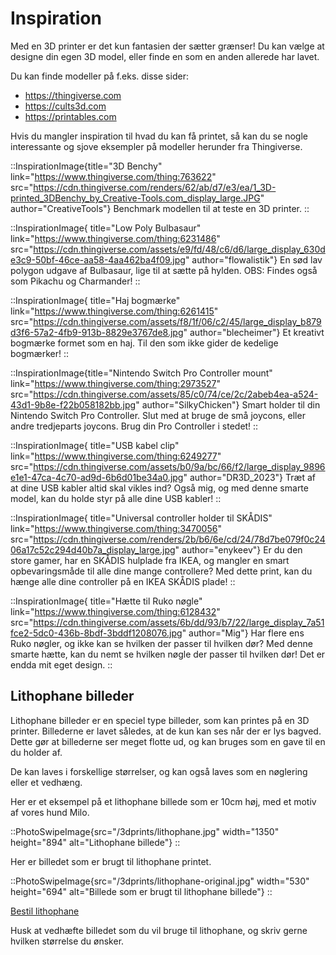 # Inspiration

Med en 3D printer er det kun fantasien der sætter grænser! Du kan vælge at designe din egen 3D model, eller finde en som en anden allerede har lavet.

Du kan finde modeller på f.eks. disse sider:

- https://thingiverse.com
- https://cults3d.com
- https://printables.com

Hvis du mangler inspiration til hvad du kan få printet, så kan du se nogle interessante og sjove eksempler på modeller herunder fra Thingiverse.

<div class="flex flex-col md:flex-row flex-wrap  gap-8">

::InspirationImage{title="3D Benchy" link="https://www.thingiverse.com/thing:763622" src="https://cdn.thingiverse.com/renders/62/ab/d7/e3/ea/1_3D-printed_3DBenchy_by_Creative-Tools.com_display_large.JPG" author="CreativeTools"}
Benchmark modellen til at teste en 3D printer.
::

::InspirationImage{ title="Low Poly Bulbasaur" link="https://www.thingiverse.com/thing:6231486" src="https://cdn.thingiverse.com/assets/e9/fd/48/c6/d6/large_display_630de3c9-50bf-46ce-aa58-4aa462ba4f09.jpg" author="flowalistik"}
En sød lav polygon udgave af Bulbasaur, lige til at sætte på hylden. OBS: Findes også som Pikachu og Charmander!
::

::InspirationImage{ title="Haj bogmærke" link="https://www.thingiverse.com/thing:6261415" src="https://cdn.thingiverse.com/assets/f8/1f/06/c2/45/large_display_b879d3f6-57a2-4fb9-913b-8829e3767de8.jpg" author="blecheimer"}
Et kreativt bogmærke formet som en haj. Til den som ikke gider de kedelige bogmærker!
::

::InspirationImage{title="Nintendo Switch Pro Controller mount" link="https://www.thingiverse.com/thing:2973527" src="https://cdn.thingiverse.com/assets/85/c0/74/ce/2c/2abeb4ea-a524-43d1-9b8e-f22b058182bb.jpg" author="SilkyChicken"}
Smart holder til din Nintendo Switch Pro Controller. Slut med at bruge de små joycons, eller andre tredjeparts joycons. Brug din Pro Controller i stedet!
::

::InspirationImage{ title="USB kabel clip" link="https://www.thingiverse.com/thing:6249277" src="https://cdn.thingiverse.com/assets/b0/9a/bc/66/f2/large_display_9896e1e1-47ca-4c70-ad9d-6b6d01be34a0.jpg" author="DR3D_2023"}
Træt af at dine USB kabler altid skal vikles ind? Også mig, og med denne smarte model, kan du holde styr på alle dine USB kabler!
::

::InspirationImage{ title="Universal controller holder til SKÅDIS" link="https://www.thingiverse.com/thing:3470056" src="https://cdn.thingiverse.com/renders/2b/b6/6e/cd/24/78d7be079f0c2406a17c52c294d40b7a_display_large.jpg" author="enykeev"}
Er du den store gamer, har en SKÅDIS hulplade fra IKEA, og mangler en smart opbevaringsmåde til alle dine mange controllere? Med dette print, kan du hænge alle dine controller på en IKEA SKÅDIS plade!
::

::InspirationImage{ title="Hætte til Ruko nøgle" link="https://www.thingiverse.com/thing:6128432" src="https://cdn.thingiverse.com/assets/6b/dd/93/b7/22/large_display_7a51fce2-5dc0-436b-8bdf-3bddf1208076.jpg" author="Mig"}
Har flere ens Ruko nøgler, og ikke kan se hvilken der passer til hvilken dør? Med denne smarte hætte, kan du nemt se hvilken nøgle der passer til hvilken dør! Det er endda mit eget design.
::
</div>

## Lithophane billeder

Lithophane billeder er en speciel type billeder, som kan printes på en 3D printer. Billederne er lavet således, at de kun kan ses når der er lys bagved. Dette gør at billederne ser meget flotte ud, og kan bruges som en gave til en du holder af.

De kan laves i forskellige størrelser, og kan også laves som en nøglering eller et vedhæng.

Her er et eksempel på et lithophane billede som er 10cm høj, med et motiv af vores hund Milo.

::PhotoSwipeImage{src="/3dprints/lithophane.jpg" width="1350" height="894" alt="Lithophane billede"}
::

Her er billedet som er brugt til lithophane printet.

::PhotoSwipeImage{src="/3dprints/lithophane-original.jpg" width="530" height="694" alt="Billede som er brugt til lithophane billede"}
::

<a href="/faa-et-tilbud" class="button text-xl inline-block mt-4 mb-4">Bestil lithophane</a>

Husk at vedhæfte billedet som du vil bruge til lithophane, og skriv gerne hvilken størrelse du ønsker.